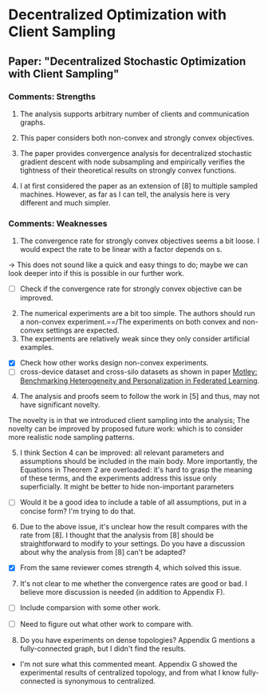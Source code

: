 # Decentralized Optimization with Client Sampling

## Paper: "Decentralized Stochastic Optimization with Client Sampling"
### Comments: Strengths

1. The analysis supports arbitrary number of clients and communication graphs.

2. This paper considers both non-convex and strongly convex objectives.

3. The paper provides convergence analysis for decentralized stochastic gradient descent with node subsampling and empirically verifies the tightness of their theoretical results on strongly convex functions.

4. I at first considered the paper as an extension of [8] to multiple sampled machines. However, as far as I can tell, the analysis here is very different and much simpler.

### Comments: Weaknesses

1. The convergence rate for strongly convex objectives seems a bit loose. I would expect the rate to be linear with a factor depends on s.

-> This does not sound like a quick and easy things to do; maybe we can look deeper into if this is possible in our further work. 
- [ ] Check if the convergence rate for strongly convex objective can be improved. 

2. The numerical experiments are a bit too simple. The authors should run a non-convex experiment.==/The experiments on both convex and non-convex settings are expected.
3. The experiments are relatively weak since they only consider artificial examples.

- [x] Check how other works design non-convex experiments. 
- [ ] cross-device dataset and cross-silo datasets as shown in paper [Motley: Benchmarking Heterogeneity and Personalization in Federated Learning](https://arxiv.org/pdf/2206.09262.pdf). 

4. The analysis and proofs seem to follow the work in [5] and thus, may not have significant novelty.

The novelty is in that we introduced client sampling into the analysis; The novelty can be improved by proposed future work: which is to consider more realistic node sampling patterns. 

5. I think Section 4 can be improved: all relevant parameters and assumptions should be included in the main body. More importantly, the Equations in Theorem 2 are overloaded: it's hard to grasp the meaning of these terms, and the experiments address this issue only superficially. It might be better to hide non-important parameters

- [ ] Would it be a good idea to include a table of all assumptions, put in a concise form? I'm trying to do that. 

6. Due to the above issue, it's unclear how the result compares with the rate from [8]. I thought that the analysis from [8] should be straightforward to modify to your settings. Do you have a discussion about why the analysis from [8] can't be adapted?

- [x] From the same reviewer comes strength 4, which solved this issue. 
 
7. It's not clear to me whether the convergence rates are good or bad. I believe more discussion is needed (in addition to Appendix F).

- [ ] Include comparsion with some other work. 
- [ ] Need to figure out what other work to compare with. 



8. Do you have experiments on dense topologies? Appendix G mentions a fully-connected graph, but I didn't find the results.

* I'm not sure what this commented meant. Appendix G showed the experimental results of centralized topology, and from what I know fully-connected is synonymous to centralized. 

